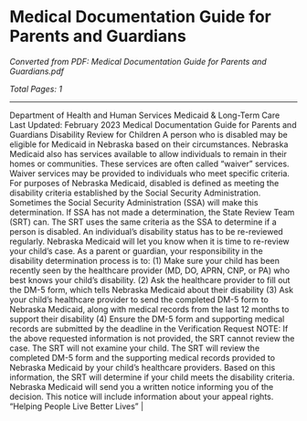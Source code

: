 # Medical Documentation Guide for Parents and Guardians

*Converted from PDF: Medical Documentation Guide for Parents and Guardians.pdf*

*Total Pages: 1*

---

Department of Health and Human Services
Medicaid & Long-Term Care
Last Updated: February 2023
Medical Documentation Guide for Parents and Guardians
Disability Review for Children
A person who is disabled may be eligible for Medicaid in Nebraska based on their circumstances.
Nebraska Medicaid also has services available to allow individuals to remain in their homes or
communities. These services are often called “waiver” services. Waiver services may be provided to
individuals who meet specific criteria.
For purposes of Nebraska Medicaid, disabled is defined as meeting the disability criteria established
by the Social Security Administration. Sometimes the Social Security Administration (SSA) will make
this determination. If SSA has not made a determination, the State Review Team (SRT) can. The SRT
uses the same criteria as the SSA to determine if a person is disabled.
An individual’s disability status has to be re-reviewed regularly. Nebraska Medicaid will let you know
when it is time to re-review your child’s case.
As a parent or guardian, your responsibility in the disability determination process is to:
(1) Make sure your child has been recently seen by the healthcare provider (MD, DO, APRN,
CNP, or PA) who best knows your child’s disability.
(2) Ask the healthcare provider to fill out the DM-5 form, which tells Nebraska Medicaid about
their disability
(3) Ask your child’s healthcare provider to send the completed DM-5 form to Nebraska
Medicaid, along with medical records from the last 12 months to support their disability
(4) Ensure the DM-5 form and supporting medical records are submitted by the deadline in
the Verification Request
NOTE: If the above requested information is not provided, the SRT cannot review the case.
The SRT will not examine your child. The SRT will review the completed DM-5 form and the supporting
medical records provided to Nebraska Medicaid by your child’s healthcare providers. Based on this
information, the SRT will determine if your child meets the disability criteria.
Nebraska Medicaid will send you a written notice informing you of the decision. This notice will include
information about your appeal rights.
“Helping People Live Better Lives” |

